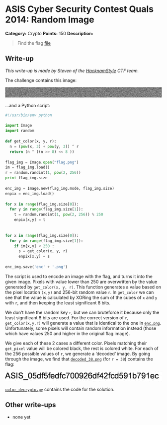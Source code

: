 # ASIS Cyber Security Contest Quals 2014: Random Image

**Category:** Crypto
**Points:** 150
**Description:**

> Find the flag
> [file](crypto_150_8f3fd5d2bacd408904b8406c19183c23)

## Write-up

_This write-up is made by Steven of the [HacknamStyle](http://hacknamstyle.net/) CTF team._

The challenge contains this image:

![](enc.png)

…and a Python script:

```python
#!/usr/bin/env python

import Image
import random

def get_color(x, y, r):
  n = (pow(x, 3) + pow(y, 3)) ^ r
  return (n ^ ((n >> 8) << 8 ))

flag_img = Image.open("flag.png")
im = flag_img.load()
r = random.randint(1, pow(2, 256))
print flag_img.size

enc_img = Image.new(flag_img.mode, flag_img.size)
enpix = enc_img.load()

for x in range(flag_img.size[0]):
  for y in range(flag_img.size[1]):
    t = random.randint(1, pow(2, 256)) % 250
    enpix[x,y] = t


for x in range(flag_img.size[0]):
  for y in range(flag_img.size[1]):
    if im[x,y] < 250 :
      s = get_color(x, y, r)
      enpix[x,y] = s

enc_img.save('enc' + '.png')
```

The script is used to encode an image with the flag, and turns it into the given image.
Pixels with value lower than 250 are overwritten by the value generated by `get_color(x, y, r)`.
This function generates a value based on the pixel location `(x,y)` and 256-bit random value `r`.
In `get_color` we can see that the value is calculated by XORing the sum of the cubes of `x` and `y` with `r`, and then keeping the least significant 8 bits.

We don't have the random key `r`, but we can bruteforce it because only the least significant 8 bits are used.
For the correct version of `r`, `get_color(x,y,r)` will generate a value that is identical to the one in [`enc.png`](enc.png).
Unfortunately, some pixels will contain random information instead (those which have values 250 and higher in the original flag image).

We give each of these 2 cases a different color. Pixels matching their `get_pixel` value will be colored black, the rest is colored white. For each of the 256 possible values of `r`, we generate a ‘decoded’ image. By going through the image, we find that [`decoded_38.png`](decoded_38.png) (for `r = 38`) contains the flag:

![](decoded_38.png)

[`color_decrypto.py`](color_decrypto.py) contains the code for the solution.

## Other write-ups

* none yet

